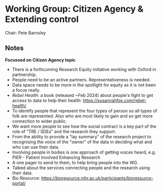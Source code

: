 # Working Group: Citizen Agency & Extending control

Chair: Pete Barnsley

## Notes

**Focussed on Citizen Agency topic**

- There is a forthcoming Research Equity initiative working with Oxford in partnership.
- People need to be an active partners. Representativeness is needed.
- Data space needs to be more in the spotlight for equity as it is not been a focus really.
- _Rebel Health_: a book (released ~Feb 2024) about people's fight to get access to data to help their health: https://susannahfox.com/rebel-health/
- To identify people that represent the four types of person so all types of folk are represented. Also who are most likely to gain and so get more connection to wider public.
- We want more people to see how the social contract is a key part of the role of "TRE / SDEs" and the research they support.
- From the ability to provide a "lay summary" of the research project to recognising the voice of the "owner" of the data in deciding what and who can use their data.
- Involving people in bodies is one approach of getting voices heard, e.g. PIER - Patient Involved Enhancing Research
- A one pager to send to them, to help bring people into the WG.
- Talked about the services connecting people and the research using their data.
- Bio Resource: https://bioresource.nihr.ac.uk/participants/bioresource-portal/

